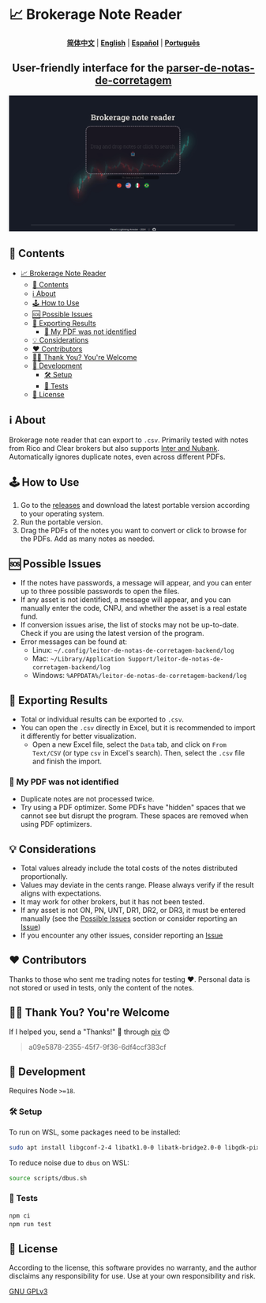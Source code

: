 # 📈 Brokerage Note Reader

<p align="center">
  <a href="https://github.com/planetsLightningArrester/leitor-de-notas-de-corretagem/blob/main/README.zh-cn.md"><b>简体中文</b></a> |
  <a href="https://github.com/planetsLightningArrester/leitor-de-notas-de-corretagem/blob/main/README.en-us.md"><b>English</b></a> |
  <a href="https://github.com/planetsLightningArrester/leitor-de-notas-de-corretagem/blob/main/README.es-mx.md"><b>Español</b></a> |
  <a href="https://github.com/planetsLightningArrester/leitor-de-notas-de-corretagem/blob/main/README.md"><b>Português</b></a>
</p>

<h2 align="center">User-friendly interface for the <a href="https://www.npmjs.com/package/parser-de-notas-de-corretagem"><b>parser-de-notas-de-corretagem</b></a></h2>

![alt](./art/demo.en-us.gif)

## 📰 Contents

- [📈 Brokerage Note Reader](#-brokerage-note-reader)
  - [📰 Contents](#-contents)
  - [ℹ️ About](#ℹ️-about)
  - [🕹️ How to Use](#️-how-to-use)
  - [🆘 Possible Issues](#-possible-issues)
  - [📄 Exporting Results](#-exporting-results)
    - [🚨 My PDF was not identified](#-my-pdf-was-not-identified)
  - [💡 Considerations](#-considerations)
  - [❤️ Contributors](#️-contributors)
  - [🙏🏻 Thank You? You're Welcome](#-thank-you-youre-welcome)
  - [🦾 Development](#-development)
    - [🛠️ Setup](#️-setup)
    - [🧪 Tests](#-tests)
  - [🏦 License](#-license)


## ℹ️ About

Brokerage note reader that can export to `.csv`. Primarily tested with notes from Rico and Clear brokers but also supports [Inter and Nubank](https://github.com/planetsLightningArrester/parser-de-notas-de-corretagem?tab=readme-ov-file#-support). Automatically ignores duplicate notes, even across different PDFs.

## 🕹️ How to Use

1. Go to the [releases](https://github.com/planetsLightningArrester/leitor-de-notas-de-corretagem/releases) and download the latest portable version according to your operating system.
2. Run the portable version.
3. Drag the PDFs of the notes you want to convert or click to browse for the PDFs. Add as many notes as needed.

## 🆘 Possible Issues

- If the notes have passwords, a message will appear, and you can enter up to three possible passwords to open the files.
- If any asset is not identified, a message will appear, and you can manually enter the code, CNPJ, and whether the asset is a real estate fund.
- If conversion issues arise, the list of stocks may not be up-to-date. Check if you are using the latest version of the program.
- Error messages can be found at:
  - Linux: `~/.config/leitor-de-notas-de-corretagem-backend/log`
  - Mac: `~/Library/Application Support/leitor-de-notas-de-corretagem-backend/log`
  - Windows: `%APPDATA%/leitor-de-notas-de-corretagem-backend/log`

## 📄 Exporting Results

- Total or individual results can be exported to `.csv`.
- You can open the `.csv` directly in Excel, but it is recommended to import it differently for better visualization.
  - Open a new Excel file, select the `Data` tab, and click on `From Text/CSV` (or type `csv` in Excel's search). Then, select the `.csv` file and finish the import.

### 🚨 My PDF was not identified

- Duplicate notes are not processed twice.
- Try using a PDF optimizer. Some PDFs have "hidden" spaces that we cannot see but disrupt the program. These spaces are removed when using PDF optimizers.

## 💡 Considerations

- Total values already include the total costs of the notes distributed proportionally.
- Values may deviate in the cents range. Please always verify if the result aligns with expectations.
- It may work for other brokers, but it has not been tested.
- If any asset is not ON, PN, UNT, DR1, DR2, or DR3, it must be entered manually (see the [Possible Issues](#possible-issues) section or consider reporting an [Issue](https://github.com/planetsLightningArrester/leitor-de-notas-de-corretagem/issues))
- If you encounter any other issues, consider reporting an [Issue](https://github.com/planetsLightningArrester/leitor-de-notas-de-corretagem/issues)

## ❤️ Contributors

Thanks to those who sent me trading notes for testing ❤️. Personal data is not stored or used in tests, only the content of the notes.

## 🙏🏻 Thank You? You're Welcome

If I helped you, send a "Thanks!" 👋 through [pix](https://www.bcb.gov.br/en/financialstability/pix_en) 😊
> a09e5878-2355-45f7-9f36-6df4ccf383cf

## 🦾 Development

Requires Node `>=18`.

### 🛠️ Setup

To run on WSL, some packages need to be installed:

```bash
sudo apt install libgconf-2-4 libatk1.0-0 libatk-bridge2.0-0 libgdk-pixbuf2.0-0 libgtk-3-0 libgbm-dev libnss3-dev libxss-dev libasound2 zip
```

To reduce noise due to `dbus` on WSL:

```bash
source scripts/dbus.sh
```

### 🧪 Tests

```bash
npm ci
npm run test
```

## 🏦 License

According to the license, this software provides no warranty, and the author disclaims any responsibility for use. Use at your own responsibility and risk.

[GNU GPLv3](https://choosealicense.com/licenses/gpl-3.0/)
